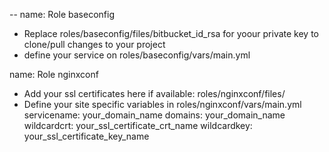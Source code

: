 --
name: Role baseconfig
- Replace roles/baseconfig/files/bitbucket_id_rsa for yoour private key to clone/pull changes to your project
- define your service on roles/baseconfig/vars/main.yml

name: Role nginxconf
- Add your ssl certificates here if available: roles/nginxconf/files/
- Define your site specific variables in roles/nginxconf/vars/main.yml
	servicename: your_domain_name
	domains: your_domain_name
	wildcardcrt: your_ssl_certificate_crt_name
	wildcardkey: your_ssl_certificate_key_name





